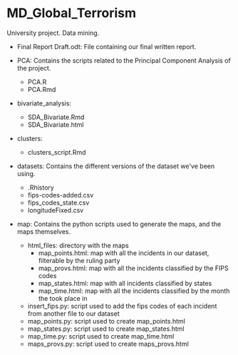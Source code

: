 # MD_Global_Terrorism
University project. Data mining.

- Final Report Draft.odt:
File containing our final written report.

- PCA:
Contains the scripts related to the Principal Component Analysis of the project.
  - PCA.R
  - PCA.Rmd
  
- bivariate_analysis:
  - SDA_Bivariate.Rmd
  - SDA_Bivariate.html

- clusters:
  - clusters_script.Rmd
  
- datasets:
Contains the different versions of the dataset we've been using.
  - .Rhistory
  - fips-codes-added.csv
  - fips_codes_state.csv
  - longitudeFixed.csv

- map:
Contains the python scripts used to generate the maps, and the maps themselves.
  - html_files: directory with the maps
      + map_points.html: map with all the incidents in our dataset, filterable by the ruling party
      + map_provs.html: map with all the incidents classified by the FIPS codes
      + map_states.html: map with all incidents classified by states
      + map_time.html: map with all the incidents classified by the month the took place in
  - insert_fips.py: script used to add the fips codes of each incident from another file to our dataset
  - map_points.py: script used to create map_points.html
  - map_states.py: script used to create map_states.html
  - map_time.py: script used to create map_time.html
  - maps_provs.py: script used to create maps_provs.html
